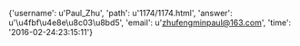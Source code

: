 {'username': u'Paul_Zhu', 'path': u'1174/1174.html', 'answer': u'\u4fbf\u4e8e\u8c03\u8bd5', 'email': u'zhufengminpaul@163.com', 'time': '2016-02-24:23:15:11'}